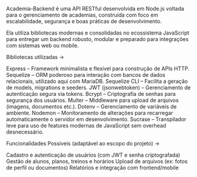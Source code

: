 Academia-Backend é uma API RESTful desenvolvida em Node.js voltada para o gerenciamento de academias, construída com foco em escalabilidade, segurança e boas práticas de desenvolvimento.

Ela utiliza bibliotecas modernas e consolidadas no ecossistema JavaScript para entregar um backend robusto, modular e preparado para integrações com sistemas web ou mobile.

Bibliotecas utilizadas ->

Express – Framework minimalista e flexível para construção de APIs HTTP.
Sequelize – ORM poderoso para interação com bancos de dados relacionais, utilizado aqui com MariaDB.
Sequelize CLI – Facilita a geração de models, migrations e seeders.
JWT (jsonwebtoken) – Gerenciamento de autenticação segura via tokens.
Bcrypt – Criptografia de senhas para segurança dos usuários.
Multer – Middleware para upload de arquivos (imagens, documentos etc.).
Dotenv – Gerenciamento de variáveis de ambiente.
Nodemon – Monitoramento de alterações para recarregar automaticamente o servidor em desenvolvimento.
Sucrase – Transpilador leve para uso de features modernas de JavaScript sem overhead desnecessário.

Funcionalidades Possíveis (adaptável ao escopo do projeto) ->

Cadastro e autenticação de usuários (com JWT e senha criptografada)
Gestão de alunos, planos, treinos e horários
Upload de arquivos (ex: fotos de perfil ou documentos)
Relatórios e integração com frontend/mobile
